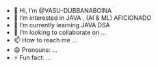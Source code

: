 - 👋 Hi, I’m @VASU-DUBBANABOINA
- 👀 I’m interested in JAVA , (AI & ML) AFICIONADO
- 🌱 I’m currently learning JAVA DSA
- 💞️ I’m looking to collaborate on ...
- 📫 How to reach me ...
- 😄 Pronouns: ...
- ⚡ Fun fact: ...

<!---
VASU-DUBBANABOINA/VASU-DUBBANABOINA is a ✨ special ✨ repository because its `README.md` (this file) appears on your GitHub profile.
You can click the Preview link to take a look at your changes.
--->
